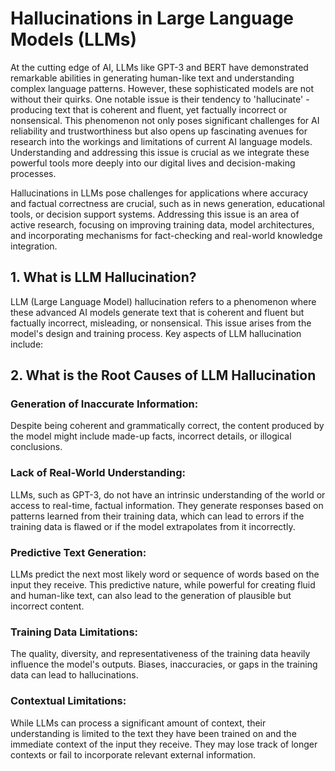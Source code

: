 
# Hallucinations in Large Language Models (LLMs)

At the cutting edge of AI, LLMs like GPT-3 and BERT have demonstrated remarkable abilities in generating human-like text and understanding complex language patterns. However, these sophisticated models are not without their quirks. One notable issue is their tendency to 'hallucinate' - producing text that is coherent and fluent, yet factually incorrect or nonsensical. This phenomenon not only poses significant challenges for AI reliability and trustworthiness but also opens up fascinating avenues for research into the workings and limitations of current AI language models. Understanding and addressing this issue is crucial as we integrate these powerful tools more deeply into our digital lives and decision-making processes.

Hallucinations in LLMs pose challenges for applications where accuracy and factual correctness are crucial, such as in news generation, educational tools, or decision support systems. Addressing this issue is an area of active research, focusing on improving training data, model architectures, and incorporating mechanisms for fact-checking and real-world knowledge integration.

## 1. What is LLM Hallucination?
LLM (Large Language Model) hallucination refers to a phenomenon where these advanced AI models generate text that is coherent and fluent but factually incorrect, misleading, or nonsensical. This issue arises from the model's design and training process. Key aspects of LLM hallucination include:

## 2. What is the Root Causes of LLM Hallucination

### Generation of Inaccurate Information: 
Despite being coherent and grammatically correct, the content produced by the model might include made-up facts, incorrect details, or illogical conclusions.

### Lack of Real-World Understanding: 
LLMs, such as GPT-3, do not have an intrinsic understanding of the world or access to real-time, factual information. They generate responses based on patterns learned from their training data, which can lead to errors if the training data is flawed or if the model extrapolates from it incorrectly.

### Predictive Text Generation: 
LLMs predict the next most likely word or sequence of words based on the input they receive. This predictive nature, while powerful for creating fluid and human-like text, can also lead to the generation of plausible but incorrect content.

### Training Data Limitations: 
The quality, diversity, and representativeness of the training data heavily influence the model's outputs. Biases, inaccuracies, or gaps in the training data can lead to hallucinations.

### Contextual Limitations: 
While LLMs can process a significant amount of context, their understanding is limited to the text they have been trained on and the immediate context of the input they receive. They may lose track of longer contexts or fail to incorporate relevant external information.




